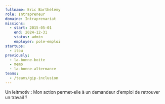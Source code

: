 ```yaml
---
fullname: Eric Barthélémy
role: Intrapreneur
domaine: Intraprenariat
missions:
  - start: 2015-05-01
    end: 2024-12-31
    status: admin
    employer: pole-emploi
startups:
  - itou
previously:
  - la-bonne-boite
  - memo
  - la-bonne-alternance
teams:
  - /teams/gip-inclusion
---
```


Un leitmotiv : Mon action permet-elle à un demandeur d’emploi de retrouver un travail ?
